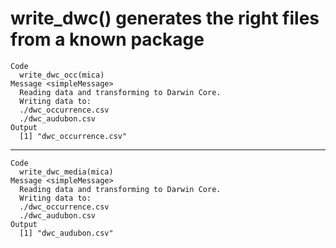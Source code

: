# write_dwc() generates the right files from a known package

    Code
      write_dwc_occ(mica)
    Message <simpleMessage>
      Reading data and transforming to Darwin Core.
      Writing data to:
      ./dwc_occurrence.csv
      ./dwc_audubon.csv
    Output
      [1] "dwc_occurrence.csv"

---

    Code
      write_dwc_media(mica)
    Message <simpleMessage>
      Reading data and transforming to Darwin Core.
      Writing data to:
      ./dwc_occurrence.csv
      ./dwc_audubon.csv
    Output
      [1] "dwc_audubon.csv"

